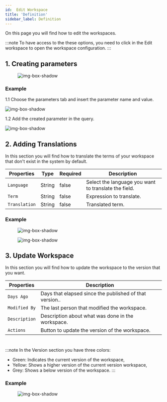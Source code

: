 ```yaml
---
id:  Edit Workspace
title: 'Definition'
sidebar_label: Definition
---
```


On this page you will find how to edit the workspaces.

:::note
To have access to the these options, you need to click in the Edit workspace to open the workspace configuration.
:::

## 1. Creating parameters


<figure>

![img-box-shadow](/img/craft/workspace/definition.png)
</figure>

### Example

1.1 Choose the parameters tab and insert the parameter name and value.

![img-box-shadow](/img/craft/workspace/parameter.png)

1.2 Add the created parameter in the query.

![img-box-shadow](/img/craft/workspace/usingParameter.png)


## 2. Adding Translations


In this section you will find how to translate the terms of your workspace that don't exist in the system by default.

<table className="custom-table">
    <thead> 
        <tr>
            <th>Properties</th>
            <th>Type</th>
            <th>Required</th>
            <th>Description</th>
        </tr>
    </thead>
    <tbody>
        <tr className="selected">
            <td><code>Language</code></td>
            <td>String</td>
            <td>false</td>
            <td>Select the language you want to translate the field.</td> 
        </tr>
        <tr className="selected">
            <td><code>Term</code></td>
            <td>String</td>
            <td>false</td>
            <td>Expression to translate.</td> 
        </tr>
        <tr className="selected">
            <td><code>Translation</code></td>
            <td>String</td>
            <td>false</td>
            <td>Translated term.</td> 
        </tr>
    </tbody>
</table>

### Example

<figure>

![img-box-shadow](/img/craft/workspace/Translation.png)
</figure>

<figure>

![img-box-shadow](/img/craft/workspace/Translation-example.png)
</figure>


## 3. Update Workspace


In this section you will find how to update the workspace to the version that you want.

<table className="custom-table">
    <thead> 
        <tr>
            <th>Properties</th>
            <th>Description</th>
        </tr>
    </thead>
    <tbody>
        <tr className="selected">
            <td><code>Days Ago</code></td>
            <td>Days that elapsed since the published of that version..</td> 
        </tr>
        <tr className="selected">
            <td><code>Modified By</code></td>
            <td>The last person that modified the workspace.</td> 
        </tr>
        <tr className="selected">
            <td><code>Description</code></td>
            <td>Description about what was done in the workspace.</td> 
        </tr>
         <tr className="selected">
            <td><code>Actions</code></td>
            <td>Button to update the version of the workspace.</td> 
        </tr>
    </tbody>
</table>

#

:::note
In the Version section you have three colors: 

- Green: Indicates the current version of the workspace, 
- Yellow: Shows a higher version of the current version workspace, 
- Grey: Shows a below version of the workspace.
:::

### Example

<figure>


![img-box-shadow](/img/craft/workspace/About-example.png)
</figure>


